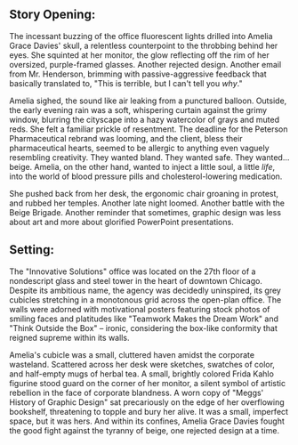 ## Story Opening:

The incessant buzzing of the office fluorescent lights drilled into Amelia Grace Davies' skull, a relentless counterpoint to the throbbing behind her eyes. She squinted at her monitor, the glow reflecting off the rim of her oversized, purple-framed glasses. Another rejected design. Another email from Mr. Henderson, brimming with passive-aggressive feedback that basically translated to, "This is terrible, but I can't tell you *why*."

Amelia sighed, the sound like air leaking from a punctured balloon. Outside, the early evening rain was a soft, whispering curtain against the grimy window, blurring the cityscape into a hazy watercolor of grays and muted reds. She felt a familiar prickle of resentment. The deadline for the Peterson Pharmaceutical rebrand was looming, and the client, bless their pharmaceutical hearts, seemed to be allergic to anything even vaguely resembling creativity. They wanted bland. They wanted safe. They wanted… beige. Amelia, on the other hand, wanted to inject a little soul, a little *life*, into the world of blood pressure pills and cholesterol-lowering medication. 

She pushed back from her desk, the ergonomic chair groaning in protest, and rubbed her temples. Another late night loomed. Another battle with the Beige Brigade. Another reminder that sometimes, graphic design was less about art and more about glorified PowerPoint presentations.

## Setting:

The "Innovative Solutions" office was located on the 27th floor of a nondescript glass and steel tower in the heart of downtown Chicago. Despite its ambitious name, the agency was decidedly uninspired, its grey cubicles stretching in a monotonous grid across the open-plan office. The walls were adorned with motivational posters featuring stock photos of smiling faces and platitudes like "Teamwork Makes the Dream Work" and "Think Outside the Box" – ironic, considering the box-like conformity that reigned supreme within its walls.

Amelia's cubicle was a small, cluttered haven amidst the corporate wasteland. Scattered across her desk were sketches, swatches of color, and half-empty mugs of herbal tea. A small, brightly colored Frida Kahlo figurine stood guard on the corner of her monitor, a silent symbol of artistic rebellion in the face of corporate blandness. A worn copy of "Meggs' History of Graphic Design" sat precariously on the edge of her overflowing bookshelf, threatening to topple and bury her alive. It was a small, imperfect space, but it was hers. And within its confines, Amelia Grace Davies fought the good fight against the tyranny of beige, one rejected design at a time.
